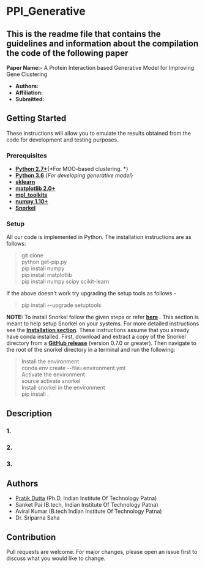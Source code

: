 # PPI_Generative

## This is the readme file that contains the guidelines and information about the compilation the code of the following paper

**Paper Name:-** A Protein Interaction based Generative Model for Improving Gene Clustering

 

- **Authors:**
- **Affiliation:**
- **Submitted:**

 
 ## Getting Started 
 These instructions will allow you to emulate the results obtained from the code for development and testing purposes.
 ### Prerequisites
* **[Python 2.7+](https://www.python.org/downloads/release/python-2713/)**{*For MOO-based clustering. *}
* **[Python 3.6](https://www.python.org/downloads/)** {*For developing generative model*}
* **[sklearn](https://scikit-learn.org/stable/install.html)**
* **[matplotlib 2.0+](https://matplotlib.org/users/installing.html)**
* **[mpl_toolkits](https://matplotlib.org/2.0.2/mpl_toolkits/index.html)**
* **[numpy 1.10+](https://pypi.org/project/numpy/)**
* **[Snorkel](https://github.com/HazyResearch/snorkel)**

### Setup
All our code is implemented in Python. The installation instructions are as follows:                                                       
> git clone                                                                                                     
> python get-pip.py                                                                                                                  
> pip install numpy                                                                                                                     
> pip install matplotlib                                                                                                                 
> pip install numpy scipy scikit-learn                                                                                                   

If the above doesn't work try upgrading the setup tools as follows -                                                                   
> pip install --upgrade setuptools

**NOTE:** To install Snorkel follow the given steps or refer **[here](https://github.com/HazyResearch/snorkel)** .
This section is meant to help setup Snorkel on your systems. For more detailed instructions see the **[Installation section](https://github.com/HazyResearch/snorkel#installation)**. These instructions assume that you already have conda installed.
First, download and extract a copy of the Snorkel directory from a **[GitHub release](https://github.com/HazyResearch/snorkel/releases)** (version 0.7.0 or greater). Then navigate to the root of the snorkel directory in a terminal and run the following:
> Install the environment                                                                                                               
> conda env create --file=environment.yml                                                                                               
> Activate the environment                                                                                                              
> source activate snorkel                                                                                                               
> Install snorkel in the environment                                                                                                     
> pip install .                                                                                                                         
## Description
### 1.
### 2.
### 3.
## Authors
- [Pratik Dutta](http://www.iitp.ac.in/~pratik.pcs16/) (Ph.D, Indian Institute Of Technology Patna)
- Sanket Pai (B.tech, Indian Institute Of Technology Patna)
- Aviral Kumar (B.tech Indian Institute Of Technology Patna)
- Dr. Sriparna Saha

## Contribution
Pull requests are welcome. For major changes, please open an issue first to discuss what you would like to change.


